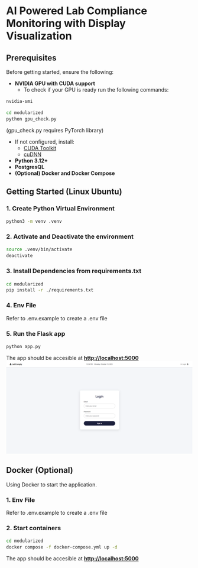 # AI Powered Lab Compliance Monitoring with Display Visualization

## **Prerequisites**
Before getting started, ensure the following:

- **NVIDIA GPU with CUDA support**
    - To check if your GPU is ready run the following commands:<br>
```bash
nvidia-smi
```
```bash
cd modularized
python gpu_check.py
```
(gpu_check.py requires PyTorch library)

  - If not configured, install:
      - [CUDA Toolkit](https://developer.nvidia.com/cuda-toolkit-archive)
      - [cuDNN](https://developer.nvidia.com/rdp/cudnn-archive)
- **Python 3.12+**
- **PostgresQL**
- **(Optional) Docker and Docker Compose**

## **Getting Started (Linux Ubuntu)**
### 1. Create Python Virtual Environment
```bash
python3 -m venv .venv
```
### 2. Activate and Deactivate the environment

```bash
source .venv/bin/activate
deactivate
```

### 3. Install Dependencies from requirements.txt

```bash
cd modularized
pip install -r ./requirements.txt
```
### 4. Env File
Refer to .env.example to create a .env file

### 5. Run the Flask app
```bat
python app.py
```
The app should be accesible at [**http://localhost:5000**](http://localhost:5000)
![Login Page](example-login-page.png)

## **Docker (Optional)**
Using Docker to start the application.

### 1. Env File
Refer to .env.example to create a .env file

### 2. Start containers
```bash
cd modularized
docker compose -f docker-compose.yml up -d
```
The app should be accesible at [**http://localhost:5000**](http://localhost:5000)


